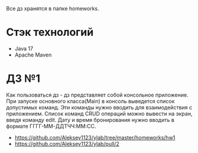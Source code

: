 Все дз хранятся в папке homeworks. 

# Стэк технологий
- Java 17
- Apache Maven

# ДЗ №1
  Как пользоваться дз - дз представляет собой консольное приложение. При запуске основного класса(Main) в консоль выведется список допустимых команд. Эти команды нужно вводить для взаимодействия с приложением. Список команд CRUD операций можно вывести на экран, введя команду edit. Дату и время бронирования нужно вводить в формате ГГГГ-ММ-ДДTЧЧ:ММ:CC.
- https://github.com/Aleksey1123/ylab/tree/master/homeworks/hw1
- https://github.com/Aleksey1123/ylab/pull/2
